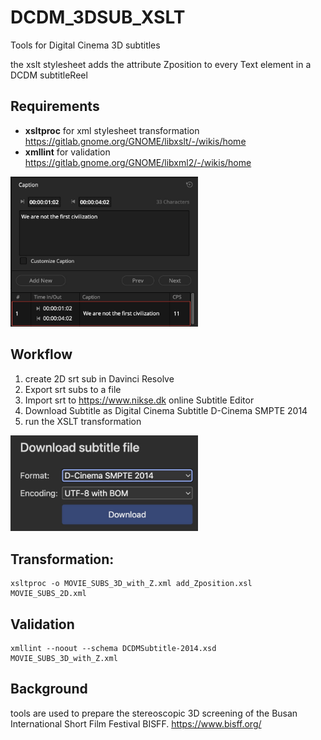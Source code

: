 # DCDM_3DSUB_XSLT
Tools for Digital Cinema 3D subtitles

the xslt stylesheet adds the attribute Zposition to every Text element in a DCDM subtitleReel

## Requirements
- **xsltproc** for xml stylesheet transformation
https://gitlab.gnome.org/GNOME/libxslt/-/wikis/home
- **xmllint** for validation
https://gitlab.gnome.org/GNOME/libxml2/-/wikis/home

<picture>
   <img src="images/resolve_sub.jpg" alt="resolvesub" width="300" height="auto" />
</picture>

## Workflow
1. create 2D srt sub in Davinci Resolve
2. Export srt subs to a file
3. Import srt to https://www.nikse.dk online Subtitle Editor
4. Download Subtitle as Digital Cinema Subtitle D-Cinema SMPTE 2014
5. run the XSLT transformation

<picture>
   <img src="images/picture_download_sub.jpg" alt="subexport" width="300" height="auto" />
</picture>
   
## Transformation:
```
xsltproc -o MOVIE_SUBS_3D_with_Z.xml add_Zposition.xsl MOVIE_SUBS_2D.xml
```

## Validation
```
xmllint --noout --schema DCDMSubtitle-2014.xsd MOVIE_SUBS_3D_with_Z.xml
```
## Background
tools are used to prepare the stereoscopic 3D screening of the Busan International Short Film Festival BISFF.
https://www.bisff.org/
